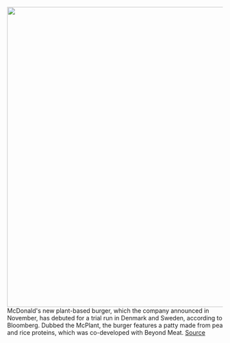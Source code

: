 <img src='https://cdn.vox-cdn.com/thumbor/RzabiOl7nXsT1uVOlO0SxhSNDhg=/0x0:1117x521/1200x800/filters:focal(481x215:659x393)/cdn.vox-cdn.com/uploads/chorus_image/image/68758039/McPlant_Burger.0.png' width='700px' /><br/>
McDonald's new plant-based burger, which the company announced in November, has debuted for a trial run in Denmark and Sweden, according to Bloomberg. Dubbed the McPlant, the burger features a patty made from pea and rice proteins, which was co-developed with Beyond Meat.
<a href='https://www.theverge.com/2021/2/2/22262481/mcdonalds-mcplant-burger-denmark-sweden-test-markets'> Source <a/>